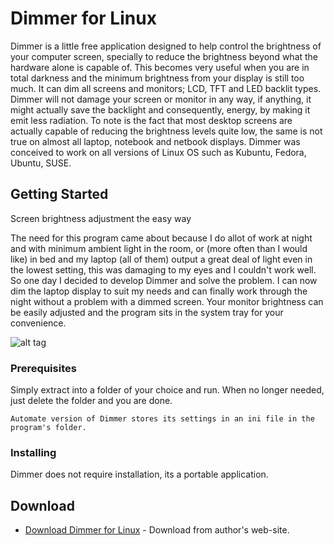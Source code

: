 # Dimmer for Linux

Dimmer is a little free application designed to help control the brightness of your computer screen, specially to reduce the brightness beyond what the hardware alone is capable of. This becomes very useful when you are in total darkness and the minimum brightness from your display is still too much. It can dim all screens and monitors; LCD, TFT and LED backlit types. Dimmer will not damage your screen or monitor in any way, if anything, it might actually save the backlight and consequently, energy, by making it emit less radiation. To note is the fact that most desktop screens are actually capable of reducing the brightness levels quite low, the same is not true on almost all laptop, notebook and netbook displays. Dimmer was conceived to work on all versions of  Linux OS such as Kubuntu, Fedora, Ubuntu, SUSE.

## Getting Started
Screen brightness adjustment the easy way

The need for this program came about because I do allot of work at night and with minimum ambient light in the room, or (more often than I would like) in bed and my laptop (all of them) output a great deal of light even in the lowest setting, this was damaging to my eyes and I couldn't work well. So one day I decided to develop Dimmer and solve the problem. I can now dim the laptop display to suit my needs and can finally work through the night without a problem with a dimmed screen. Your monitor brightness can be easily adjusted and the program sits in the system tray for your convenience.

![alt tag](http://eugenekusnetsov.ucoz.co.uk/dimmer_for_linux_dialog1.png)

### Prerequisites

Simply extract into a folder of your choice and run. When no longer needed, just delete the folder and you are done.

```
Automate version of Dimmer stores its settings in an ini file in the program's folder.
```

### Installing

Dimmer does not require installation, its a portable application. 

## Download

* [Download Dimmer for Linux](http://eugenekusnetsov.ucoz.co.uk/blog/dimmer_for_linux/2016-11-24-1) - Download from author's web-site.

